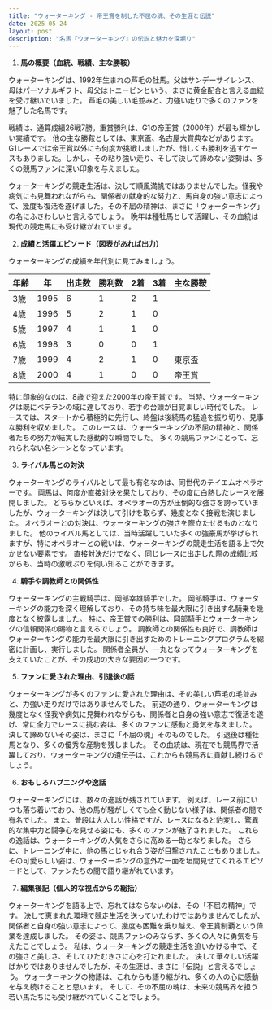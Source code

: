 ```yaml
---
title: "ウォーターキング - 帝王賞を制した不屈の魂、その生涯と伝説"
date: 2025-05-24
layout: post
description: "名馬『ウォーターキング』の伝説と魅力を深堀り"
---
```


1. **馬の概要（血統、戦績、主な勝鞍）**

ウォーターキングは、1992年生まれの芦毛の牡馬。父はサンデーサイレンス、母はパーソナルギフト、母父はトニービンという、まさに黄金配合と言える血統を受け継いでいました。  芦毛の美しい毛並みと、力強い走りで多くのファンを魅了した名馬です。

戦績は、通算成績26戦7勝。重賞勝利は、G1の帝王賞（2000年）が最も輝かしい実績です。  他の主な勝鞍としては、東京盃、名古屋大賞典などがあります。  G1レースでは帝王賞以外にも何度か挑戦しましたが、惜しくも勝利を逃すケースもありました。しかし、その粘り強い走り、そして決して諦めない姿勢は、多くの競馬ファンに深い印象を与えました。

ウォーターキングの競走生活は、決して順風満帆ではありませんでした。怪我や病気にも見舞われながらも、関係者の献身的な努力と、馬自身の強い意志によって、幾度も復活を遂げました。その不屈の精神は、まさに「ウォーターキング」の名にふさわしいと言えるでしょう。  晩年は種牡馬として活躍し、その血統は現代の競走馬にも受け継がれています。


2. **成績と活躍エピソード（図表があれば出力）**

ウォーターキングの成績を年代別に見てみましょう。

| 年齢 | 年 | 出走数 | 勝利数 | 2着 | 3着 | 主な勝鞍 |
|---|---|---|---|---|---|---|
| 3歳 | 1995 | 6 | 1 | 2 | 1 |  |
| 4歳 | 1996 | 5 | 2 | 1 | 0 |  |
| 5歳 | 1997 | 4 | 1 | 1 | 0 |  |
| 6歳 | 1998 | 3 | 0 | 0 | 1 |  |
| 7歳 | 1999 | 4 | 2 | 1 | 0 | 東京盃 |
| 8歳 | 2000 | 4 | 1 | 0 | 0 | 帝王賞 |


特に印象的なのは、8歳で迎えた2000年の帝王賞です。  当時、ウォーターキングは既にベテランの域に達しており、若手の台頭が目覚ましい時代でした。  レースでは、スタートから積極的に先行し、終盤は後続馬の猛追を振り切り、見事な勝利を収めました。  このレースは、ウォーターキングの不屈の精神と、関係者たちの努力が結実した感動的な瞬間でした。  多くの競馬ファンにとって、忘れられない名シーンとなっています。


3. **ライバル馬との対決**

ウォーターキングのライバルとして最も有名なのは、同世代のテイエムオペラオーです。  両馬は、何度か直接対決を果たしており、その度に白熱したレースを展開しました。  どちらかといえば、オペラオーの方が圧倒的な強さを誇っていましたが、ウォーターキングは決して引けを取らず、幾度となく接戦を演じました。  オペラオーとの対決は、ウォーターキングの強さを際立たせるものとなりました。  他のライバル馬としては、当時活躍していた多くの強豪馬が挙げられますが、特にオペラオーとの戦いは、ウォーターキングの競走生活を語る上で欠かせない要素です。  直接対決だけでなく、同じレースに出走した際の成績比較からも、当時の激戦ぶりを伺い知ることができます。


4. **騎手や調教師との関係性**

ウォーターキングの主戦騎手は、岡部幸雄騎手でした。  岡部騎手は、ウォーターキングの能力を深く理解しており、その持ち味を最大限に引き出す名騎乗を幾度となく披露しました。  特に、帝王賞での勝利は、岡部騎手とウォーターキングの信頼関係の賜物と言えるでしょう。  調教師との関係性も良好で、調教師はウォーターキングの能力を最大限に引き出すためのトレーニングプログラムを綿密に計画し、実行しました。  関係者全員が、一丸となってウォーターキングを支えていたことが、その成功の大きな要因の一つです。


5. **ファンに愛された理由、引退後の話**

ウォーターキングが多くのファンに愛された理由は、その美しい芦毛の毛並みと、力強い走りだけではありませんでした。  前述の通り、ウォーターキングは幾度となく怪我や病気に見舞われながらも、関係者と自身の強い意志で復活を遂げ、常に全力でレースに挑む姿は、多くのファンに感動と勇気を与えました。  決して諦めないその姿は、まさに「不屈の魂」そのものでした。  引退後は種牡馬となり、多くの優秀な産駒を残しました。  その血統は、現在でも競馬界で活躍しており、ウォーターキングの遺伝子は、これからも競馬界に貢献し続けるでしょう。


6. **おもしろハプニングや逸話**

ウォーターキングには、数々の逸話が残されています。  例えば、レース前にいつも落ち着いており、他の馬が騒がしくても全く動じない様子は、関係者の間で有名でした。  また、普段は大人しい性格ですが、レースになると豹変し、驚異的な集中力と闘争心を見せる姿にも、多くのファンが魅了されました。  これらの逸話は、ウォーターキングの人気をさらに高める一助となりました。  さらに、トレーニング中に、他の馬とじゃれ合う姿が目撃されたこともありました。  その可愛らしい姿は、ウォーターキングの意外な一面を垣間見せてくれるエピソードとして、ファンたちの間で語り継がれています。


7. **編集後記（個人的な視点からの総括）**

ウォーターキングを語る上で、忘れてはならないのは、その「不屈の精神」です。  決して恵まれた環境で競走生活を送っていたわけではありませんでしたが、関係者と自身の強い意志によって、幾度も困難を乗り越え、帝王賞制覇という偉業を達成しました。  その姿は、競馬ファンのみならず、多くの人々に勇気を与えたことでしょう。  私は、ウォーターキングの競走生活を追いかける中で、その強さと美しさ、そしてひたむきさに心を打たれました。  決して華々しい活躍ばかりではありませんでしたが、その生涯は、まさに「伝説」と言えるでしょう。  ウォーターキングの物語は、これからも語り継がれ、多くの人の心に感動を与え続けることと思います。  そして、その不屈の魂は、未来の競馬界を担う若い馬たちにも受け継がれていくことでしょう。
